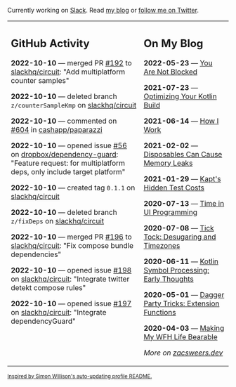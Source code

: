 Currently working on [Slack](https://slack.com/). Read [my blog](https://zacsweers.dev/) or [follow me on Twitter](https://twitter.com/ZacSweers).

<table><tr><td valign="top" width="60%">

## GitHub Activity
<!-- githubActivity starts -->
**2022-10-10** — merged PR [#192](https://github.com/slackhq/circuit/pull/192) to [slackhq/circuit](https://github.com/slackhq/circuit): "Add multiplatform counter samples"

**2022-10-10** — deleted branch `z/counterSampleKmp` on [slackhq/circuit](https://github.com/slackhq/circuit)

**2022-10-10** — commented on [#604](https://github.com/cashapp/paparazzi/issues/604#issuecomment-1273677142) in [cashapp/paparazzi](https://github.com/cashapp/paparazzi)

**2022-10-10** — opened issue [#56](https://github.com/dropbox/dependency-guard/issues/56) on [dropbox/dependency-guard](https://github.com/dropbox/dependency-guard): "Feature request: for multiplatform deps, only include target platform"

**2022-10-10** — created tag `0.1.1` on [slackhq/circuit](https://github.com/slackhq/circuit)

**2022-10-10** — deleted branch `z/fixDeps` on [slackhq/circuit](https://github.com/slackhq/circuit)

**2022-10-10** — merged PR [#196](https://github.com/slackhq/circuit/pull/196) to [slackhq/circuit](https://github.com/slackhq/circuit): "Fix compose bundle dependencies"

**2022-10-10** — opened issue [#198](https://github.com/slackhq/circuit/issues/198) on [slackhq/circuit](https://github.com/slackhq/circuit): "Integrate twitter detekt compose rules"

**2022-10-10** — opened issue [#197](https://github.com/slackhq/circuit/issues/197) on [slackhq/circuit](https://github.com/slackhq/circuit): "Integrate dependencyGuard"
<!-- githubActivity ends -->
</td><td valign="top" width="40%">

## On My Blog
<!-- blog starts -->
**2022-05-23** — [You Are Not Blocked](https://www.zacsweers.dev/you-are-not-blocked/)

**2021-07-23** — [Optimizing Your Kotlin Build](https://www.zacsweers.dev/optimizing-your-kotlin-build/)

**2021-06-14** — [How I Work](https://www.zacsweers.dev/how-i-work/)

**2021-02-02** — [Disposables Can Cause Memory Leaks](https://www.zacsweers.dev/disposables-can-cause-memory-leaks/)

**2021-01-29** — [Kapt's Hidden Test Costs](https://www.zacsweers.dev/kapts-hidden-test-costs/)

**2020-07-13** — [Time in UI Programming](https://www.zacsweers.dev/time-in-ui/)

**2020-07-08** — [Tick Tock: Desugaring and Timezones](https://www.zacsweers.dev/ticktock-desugaring-timezones/)

**2020-06-11** — [Kotlin Symbol Processing: Early Thoughts](https://www.zacsweers.dev/kotlin-symbol-processor-early-thoughts/)

**2020-05-01** — [Dagger Party Tricks: Extension Functions](https://www.zacsweers.dev/dagger-party-tricks-extension-functions/)

**2020-04-03** — [Making My WFH Life Bearable](https://www.zacsweers.dev/making-wfh-life-bearable/)
<!-- blog ends -->
_More on [zacsweers.dev](https://zacsweers.dev/)_
</td></tr></table>

<sub><a href="https://simonwillison.net/2020/Jul/10/self-updating-profile-readme/">Inspired by Simon Willison's auto-updating profile README.</a></sub>